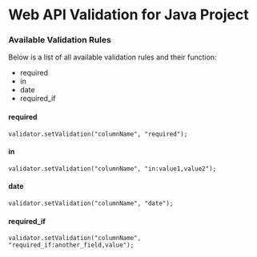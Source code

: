 # Web API Validation for Java Project

### Available Validation Rules
Below is a list of all available validation rules and their function:
- required
- in
- date
- required_if

#### required
```
validator.setValidation("columnName", "required");
```

#### in
```
validator.setValidation("columnName", "in:value1,value2");
```

#### date
```
validator.setValidation("columnName", "date");
```

#### required_if
```
validator.setValidation("columnName", "required_if:another_field,value");
```